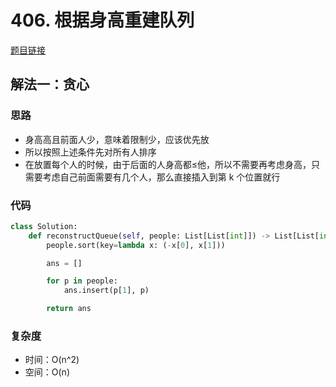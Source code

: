 # 406. 根据身高重建队列

[题目链接](https://leetcode.cn/problems/queue-reconstruction-by-height/description/)

## 解法一：贪心

### 思路

- 身高高且前面人少，意味着限制少，应该优先放
- 所以按照上述条件先对所有人排序
- 在放置每个人的时候，由于后面的人身高都≤他，所以不需要再考虑身高，只需要考虑自己前面需要有几个人，那么直接插入到第 k 个位置就行

### 代码

```py
class Solution:
    def reconstructQueue(self, people: List[List[int]]) -> List[List[int]]:
        people.sort(key=lambda x: (-x[0], x[1]))

        ans = []

        for p in people:
            ans.insert(p[1], p)

        return ans
```

### 复杂度

- 时间：O(n^2)
- 空间：O(n)
